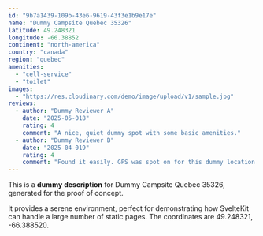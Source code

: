 ```yaml
---
id: "9b7a1439-109b-43e6-9619-43f3e1b9e17e"
name: "Dummy Campsite Quebec 35326"
latitude: 49.248321
longitude: -66.38852
continent: "north-america"
country: "canada"
region: "quebec"
amenities:
  - "cell-service"
  - "toilet"
images:
  - "https://res.cloudinary.com/demo/image/upload/v1/sample.jpg"
reviews:
  - author: "Dummy Reviewer A"
    date: "2025-05-018"
    rating: 4
    comment: "A nice, quiet dummy spot with some basic amenities."
  - author: "Dummy Reviewer B"
    date: "2025-04-019"
    rating: 4
    comment: "Found it easily. GPS was spot on for this dummy location."
---
```


This is a **dummy description** for Dummy Campsite Quebec 35326, generated for the proof of concept.

It provides a serene environment, perfect for demonstrating how SvelteKit can handle a large number of static pages. The coordinates are 49.248321, -66.388520.
